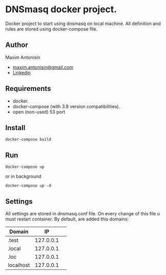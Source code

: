 # DNSmasq docker project.
Docker project to start using dnsmasq on local machine. All definition and rules are stored using docker-compose file.

## Author
Maxim Antonisin
- [maxim.antonisin@gmail.com](mailto:maxim.antonisin@gmail.com)
- [Linkedin](https://www.linkedin.com/in/mantonishin/)

## Requirements 
- docker.
- docker-compose (with 3.8 version compatibilities).
- open (non-used) 53 port

## Install
```shell
docker-compose build
```

## Run 
```shell
docker-compose up
```
or in background
```shell
docker-compose up -d
```

## Settings
All settings are stored in dnsmasq.conf file. On every change of this file u must restart container.
By default, are added this domains:

| Domain    | IP        |     |
|-----------|-----------|-----|
| .test     | 127.0.0.1 |     |
| .local    | 127.0.0.1 |     |
| .loc      | 127.0.0.1 |     |
| localhost | 127.0.0.1 |     |

